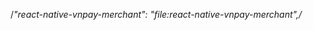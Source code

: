 <!-- 
  dùng let để gán lại giá trị cho biến được khai báo trước đó
  còn nếu dùng const thì không thể gán lại giá trị cho biến được khai báo trước đó 
 -->


<!-- 
 //text là giá trị của field ví dụ là name, holder, email, ...

//fieldName là tên của field ví dụ là name, holder, email, ...

//đây là một object chứa các setter của các field có thể thay đổi ví dụ là {name: setName, holder: setHolder, ...}
//Record là một kiểu dữ liệu của Typescript, nó có thể hiểu là một object với key là string và value là React.Dispatch<React.SetStateAction<string>>
//React.Dispatch<React.SetStateAction<string>> là một kiểu dữ liệu của React, nó có thể hiểu là một hàm có thể thay đổi giá trị của state
//ví dụ như setName là một hàm có thể thay đổi giá trị của state name
//vì vậy fieldSetters là một object chứa các hàm có thể thay đổi giá trị của các state

//setIsAnyFieldEmpty là một hàm có thể thay đổi giá trị của state isAnyFieldEmpty (được định nghĩa ở trên là useState<boolean>(true))
//tại sao lại có hàm này? vì khi một field thay đổi giá trị thì chúng ta cần phải kiểm tra xem có field nào đang rỗng hay không
//ví dụ như khi field name thay đổi giá trị thì chúng ta cần phải kiểm tra xem field holder có rỗng hay không
//vì vậy chúng ta cần phải thay đổi giá trị của state isAnyFieldEmpty
//tại sao lại dùng react dispatch? vì khi chúng ta thay đổi giá trị của state thì chúng ta cần phải gọi hàm setIsAnyFieldEmpty(true)
//nhưng hàm setIsAnyFieldEmpty lại không có sẵn trong MonitorChangeInput, nó chỉ có sẵn trong component Information
//vì vậy chúng ta cần phải truyền hàm setIsAnyFieldEmpty vào MonitorChangeInput thông qua props
//nhưng khi chúng ta truyền hàm setIsAnyFieldEmpty vào MonitorChangeInput thông qua props thì chúng ta cần phải truyền nó từ component Information
//vì vậy chúng ta cần phải truyền nó từ component Information thông qua props

import React from 'react';

interface MonitorInputProps {
    text: string;

    fieldName: string;
    fieldSetters: Record<string, React.Dispatch<React.SetStateAction<string>>>;
    setIsAnyFieldEmpty: React.Dispatch<React.SetStateAction<boolean>>;
}

export const MonitorChangeInput = (Props: MonitorInputProps) => {
    const { text, fieldName, fieldSetters, setIsAnyFieldEmpty } = Props;
    const fieldSetter = fieldSetters[fieldName];
    if (fieldSetter) {
        fieldSetter(text);
    }
    setIsAnyFieldEmpty(true);
};
 -->



<!-- 
Ở trong Redux Tolkit RTK Query là một dạng mới của Thằng Redux được dùng để clear code và dễ dàng      trong việc viết code
    Ở trong Redux Tolkit RTK Query có 3 loại query là Query, Mutation và QueryCache
    Query là một loại query được dùng để lấy dữ liệu từ server
    Mutation là một loại query được dùng để thay đổi dữ liệu trên server
    QueryCache là một loại query được dùng để lưu trữ dữ liệu lấy được từ server
    Ở trong Redux Tolkit RTK Query có 3 loại query là Query, Mutation và QueryCache
    Query là một loại query được dùng để lấy dữ liệu từ server
    Mutation là một loại query được dùng để thay đổi dữ liệu trên server
    QueryCache là một loại query được dùng để lưu trữ dữ liệu lấy được từ server
-->

<!--
 Ở trong RTK Query Có kiểu dữ liệu Omit là một kiểu dữ liệu được dùng để bỏ đi một số key trong một   object
    Ví dụ như Omit<{name: string, age: number}, 'name'> là một kiểu dữ liệu được dùng để bỏ đi key name trong object {name: string, age: number}
    Còn nếu dùng Omit<{name: string, age: number}, 'age'> thì sẽ bỏ đi key age trong object {name: string, age: number}
    Và nếu dùng Omit<{name: string, age: number}, 'name' | 'age'> thì sẽ bỏ đi key name và key age trong object {name: string, age: number}
    Còn dùng Partial thì sẽ bỏ đi tất cả các key trong object {name: string, age: number}
    ví dụ như Partial<{name: string, age: number}> sẽ bỏ đi tất cả các key trong object {name: string, age: number}
    Và Partial<{name: string, age: number}> sẽ trả về một kiểu dữ liệu là {name?: string, age?: number}
    Dùng Pick thì sẽ lấy ra một số key trong object {name: string, age: number}
    Ví dụ như Pick<{name: string, age: number}, 'name'> sẽ lấy ra key name trong object {name: string, age: number}
    Và Pick<{name: string, age: number}, 'age'> sẽ lấy ra key age trong object {name: string, age: number}
-->

<!-- 
Còn providesTags trong RTK Query được dùng để callback mỗi khi một query được gọi và mong muốn là chạy
sẽ trả về return  một mảng chứa các tag và phải thêm as const để báo rằng cho type này là nó sẽ readonly, không thể mutate được 
Còn invalidateTags trong RTK Query được dùng để callback mỗi khi một query được gọi và mong muốn là chạy lại query đó sẽ dựa vào các tag được truyền vào và thực thi lại query đó
 -->
/*"react-native-vnpay-merchant": "file:react-native-vnpay-merchant",/*


<!-- onPress={() => {
                                        // mở sdk
                                        eventEmitter.addListener('PaymentBack', (e) => {
                                            console.log('Sdk back!')
                                            if (e) {
                                                console.log("e.resultCode = " + e.resultCode);
                                                switch (e.resultCode) {
                                                    case "00":
                                                        console.log("e.resultCode = " + e.resultCode);
                                                        console.log("e.data = " + e.data);
                                                        console.log("e.message = " + e.message);
                                                        break;
                                                    case "01":
                                                        console.log("e.resultCode = " + e.resultCode);
                                                        console.log("e.data = " + e.data);
                                                        console.log("e.message = " + e.message);
                                                        break;
                                                    case "02":
                                                        console.log("e.resultCode = " + e.resultCode);
                                                        console.log("e.data = " + e.data);
                                                        console.log("e.message = " + e.message);
                                                        break;
                                                    case "03":
                                                        console.log("e.resultCode = " + e.resultCode);
                                                        console.log("e.data = " + e.data);
                                                        console.log("e.message = " + e.message);
                                                        break;
                                                    case "04":
                                                        console.log("e.resultCode = " + e.resultCode);
                                                        console.log("e.data = " + e.data);
                                                        console.log("e.message = " + e.message);
                                                        break;
                                                    case "05":
                                                        console.log("e.resultCode = " + e.resultCode);
                                                        console.log("e.data = " + e.data);
                                                        console.log("e.message = " + e.message);
                                                        break;
                                                    case "06":
                                                        console.log("e.resultCode = " + e.resultCode);
                                                        console.log("e.data = " + e.data);
                                                        console.log("e.message = " + e.message);
                                                        break;
                                                    case "07":
                                                        console.log("e.resultCode = " + e.resultCode);
                                                        console.log("e.data = " + e.data);
                                                        console.log("e.message = " + e.message);
                                                        break;
                                                    case "08":
                                                        console.log("e.resultCode = " + e.resultCode);
                                                        console.log("e.data = " + e.data);
                                                        console.log("e.message = " + e.message);

                                                        break;
                                                    case "09":
                                                        console.log("e.resultCode = " + e.resultCode);
                                                        console.log("e.data = " + e.data);
                                                        console.log("e.message = " + e.message);

                                                        break;
                                                    case "10":
                                                        console.log("e.resultCode = " + e.resultCode);
                                                        console.log("e.data = " + e.data);
                                                        console.log("e.message = " + e.message);

                                                }
                                                // khi tắt sdk
                                                eventEmitter.removeAllListeners('PaymentBack')
                                            }
                                        })

                                        // VnpayMerchant.show({
                                        //   iconBackName: 'ic_back',
                                        //   paymentUrl: 'https://sandbox.vnpayment.vn/testsdk',
                                        //   scheme: 'sampleapp',
                                        //   tmn_code: 'FAHASA03',
                                        // })
                                        // VnpayMerchant.show({
                                        //   iconBackName: 'ic_back',
                                        //   paymentUrl: 'https://sandbox.vnpayment.vn/paymentv2/vpcpay.html?vnp_Amount=15000000&vnp_Command=pay&vnp_CreateDate=20210225130220&vnp_CurrCode=VND&vnp_Locale=vn&vnp_OrderInfo=TEST%20BAEMIN%20ORDER&vnp_TmnCode=BAEMIN01&vnp_TxnRef=130220&vnp_Version=2.0.0&vnp_SecureHashType=SHA256&vnp_SecureHash=c7d9dedc25b304c961bd9a5c6ae21cb604700193ecb6b67ed871c1d084a462f4',
                                        //   scheme: 'swing',
                                        //   tmn_code: 'BAEMIN01',
                                        //   title: 'payment'
                                        // })
                                        // VnpayMerchant.show({
                                        //   iconBackName: 'ic_back',
                                        //   // paymentUrl: 'https://sandbox.vnpayment.vn/paymentv2/vpcpay.html?vnp_Amount=15000000&vnp_BankCode=MBAPP&vnp_Command=pay&vnp_CreateDate=20210225130220&vnp_CurrCode=VND&vnp_Locale=vn&vnp_OrderInfo=TEST%20BAEMIN%20ORDER&vnp_TmnCode=BAEMIN01&vnp_TxnRef=130220&vnp_Version=2.0.0&vnp_SecureHashType=SHA256&vnp_SecureHash=129664d02f0852765c8ade75b3fcca644bd0bfb26ceeb64b576e672c17f2cba1',
                                        //   paymentUrl: 'https://sandbox.vnpayment.vn/testsdk/',
                                        //   scheme: 'swing',
                                        //   tmn_code: 'BAEMIN01',
                                        //   title: 'tittlelelelel',
                                        //   beginColor: '#ffffff',
                                        //   endColor: '#ffffff', //6 ký tự.
                                        //   titleColor: '#000000'
                                        // })

                                        // VnpayMerchant.show({
                                        //   isSandbox: true,
                                        //   paymentUrl: 'https://sandbox.vnpayment.vn/testsdk',
                                        //   tmn_code: 'FAHASA03',
                                        //   backAlert: 'Bạn có chắc chắn trở lại ko?',
                                        //   title: 'VNPAY',
                                        //   iconBackName: 'ic_close',
                                        //   beginColor: 'ffffff',
                                        //   endColor: 'ffffff',
                                        //   titleColor: '000000',
                                        //   scheme: 'swing'
                                        // });

                                        VnpayMerchant.show({
                                            "isSandbox": true,
                                            "scheme": "vn.abahaglobal",
                                            "title": "Thanh toán VNPAY",
                                            "titleColor": "#333333",
                                            "beginColor": "#ffffff",
                                            "endColor": "#ffffff",
                                            "iconBackName": "close",
                                            "tmn_code": "GOGREEN1",
                                            "paymentUrl": "http://testproduct2851.abaha.click/payment/order/916?token=eyJhcHBfa2V5IjoicGF5bWVudHNlcnZpY2VrZXkiLCJkZWxpdmVyeV91bml0Ijoidm5wYXkiLCJ0eG5faWQiOiI5MTYifQ=="
                                          })
                                          setText('Sdk opened')
                                    }} -->